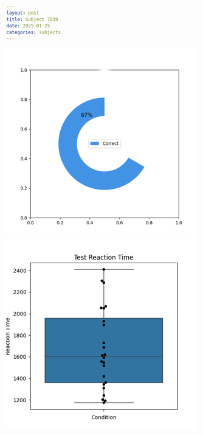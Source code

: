 ```yaml
---
layout: post
title: Subject 7039
date: 2025-01-25
categories: subjects
---
```


![](data/7039/run-5/7039_FN_acc_test.png)
![](data/7039/run-5/7039_FN_rt.png)
